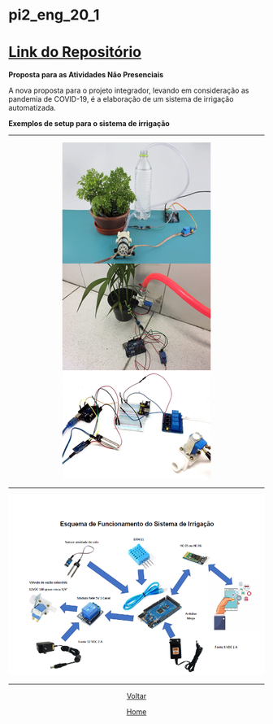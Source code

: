 # pi2\_eng\_20\_1

# [Link do Repositório](https://github.com/LPAE/pi2_eng_20_1)

**Proposta para as Atividades Não Presenciais**

A nova proposta para o projeto integrador, levando em consideração as pandemia de COVID-19, é a elaboração de um sistema de irrigação automatizada.

**Exemplos de setup para o sistema de irrigação**

---

<div style="text-align:center"><img src=".\img\irrigacao.png" />

---

<div style="text-align:center"><img src=".\img\esquema_irrigacao.png" />

---


[Voltar](./../)


[Home](https://lpae.github.io/)



